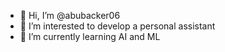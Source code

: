 - 👋 Hi, I’m @abubacker06
- 👀 I’m interested to develop a personal assistant
- 🌱 I’m currently learning AI and ML

<!---
abubacker06/abubacker06 is a ✨ special ✨ repository because its `README.md` (this file) appears on your GitHub profile.
You can click the Preview link to take a look at your changes.
--->
